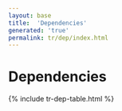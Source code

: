 ```yaml
---
layout: base
title:  'Dependencies'
generated: 'true'
permalink: tr/dep/index.html
---
```


# Dependencies

{% include tr-dep-table.html %}
